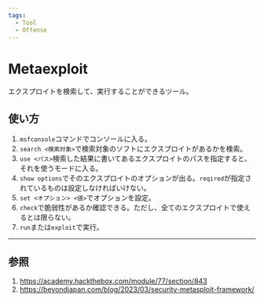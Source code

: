 ```yaml
---
tags:
  - Tool
  - Offense
---
```


# Metaexploit

エクスプロイトを検索して、実行することができるツール。

## 使い方

1. `msfconsole`コマンドでコンソールに入る。
2. `search <検索対象>`で検索対象のソフトにエクスプロイトがあるかを検索。
3. `use <パス>`検索した結果に書いてあるエクスプロイトのパスを指定すると、それを使うモードに入る。
4. `show options`でそのエクスプロイトのオプションが出る。`reqired`が指定されているものは設定しなければいけない。
5. `set <オプション> <値>`でオプションを設定。
6. `check`で脆弱性があるか確認できる。ただし、全てのエクスプロイトで使えるとは限らない。
7. `run`または`exploit`で実行。



---

## 参照

1. https://academy.hackthebox.com/module/77/section/843
2. https://beyondjapan.com/blog/2023/03/security-metasploit-framework/
